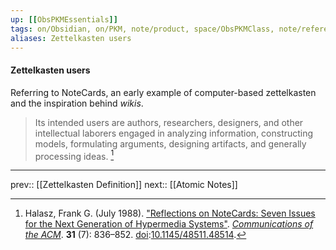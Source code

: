 ```yaml
---
up: [[ObsPKMEssentials]]
tags: on/Obsidian, on/PKM, note/product, space/ObsPKMClass, note/reference
aliases: Zettelkasten users
---
```

#### Zettelkasten users

Referring to NoteCards, an early example of computer-based zettelkasten and the inspiration behind _wikis_.
> Its intended users are authors, researchers, designers, and other intellectual laborers engaged in analyzing information, constructing models, formulating arguments, designing artifacts, and generally processing ideas. [^1]

---
prev:: [[Zettelkasten Definition]]
next:: [[Atomic Notes]]

[^1]: Halasz, Frank G. (July 1988). ["Reflections on NoteCards: Seven Issues for the Next Generation of Hypermedia Systems"](https://doi.org/10.1145%2F48511.48514). _[Communications of the ACM](https://en.wikipedia.org/wiki/Communications_of_the_ACM "Communications of the ACM")_. **31** (7): 836–852. [doi](https://en.wikipedia.org/wiki/Doi_(identifier) "Doi (identifier)"):[10.1145/48511.48514](https://doi.org/10.1145%2F48511.48514).